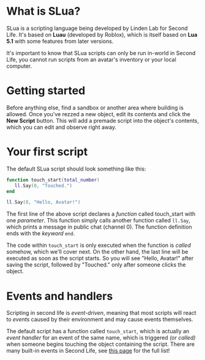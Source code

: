 # What is SLua?
SLua is a scripting language being developed by Linden Lab for Second Life. It's based on **Luau** (developed by Roblox), which is itself based on **Lua 5.1** with some features from later versions.

It's important to know that SLua scripts can only be run in-world in Second Life, you cannot run scripts from an avatar's inventory or your local computer.

# Getting started
Before anything else, find a sandbox or another area where building is allowed. Once you've rezzed a new object, edit its contents and click the **New Script** button. This will add a premade script into the object's contents, which you can edit and observe right away.

# Your first script
The default SLua script should look something like this:

```lua
function touch_start(total_number)
   ll.Say(0, "Touched.")
end

ll.Say(0, "Hello, Avatar!")
```

The first line of the above script declares a *function* called touch_start with one *parameter*. This function simply calls another function called `ll.Say`, which prints a message in public chat (channel 0). The function definition ends with the *keyword* `end`.

The code within `touch_start` is only executed when the function is *called* somehow, which we'll cover next. On the other hand, the last line will be executed as soon as the script starts. So you will see "Hello, Avatar!" after saving the script, followed by "Touched." only after someone clicks the object.

# Events and handlers
Scripting in second life is *event-driven*, meaning that most scripts will react to *events* caused by their environment and may cause events themselves.

The default script has a function called `touch_start`, which is actually an *event handler* for an event of the same name, which is triggered *(or called)* when someone begins touching the object containing the script. There are many built-in events in Second Life, see [this page](https://wiki.secondlife.com/wiki/Category:LSL_Events/ID) for the full list!
